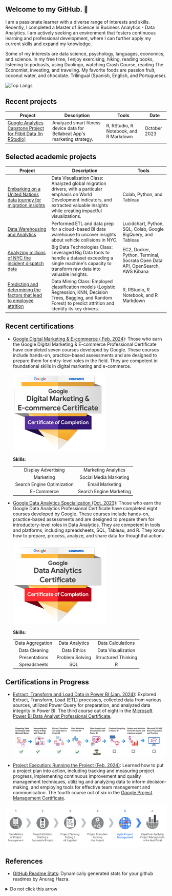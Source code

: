 ## Welcome to my GitHub. 👋

I am a passionate learner with a diverse range of interests and skills. Recently, I completed a Master of Science in Business Analytics - Data Analytics. I am actively seeking an environment that fosters continuous learning and professional development, where I can further apply my current skills and expand my knowledge.

Some of my interests are data science, psychology, languages, economics, and science. In my free time, I enjoy exercising, hiking, reading books, listening to podcasts, using Duolingo, watching Crash Course, reading The Economist, investing, and traveling. My favorite foods are passion fruit, coconut water, and chocolate. Trilingual (Spanish, English, and Portuguese).


![Top Langs](https://github-readme-stats.vercel.app/api/top-langs/?username=angelhumano&size_weight=0.5&count_weight=0.5&compact&langs&hide=Dockerfile)


## Recent projects

| Project                                                  | Description                                                                                                                      | Tools                                                                                                   | Date       |
|----------------------------------------------------------|----------------------------------------------------------------------------------------------------------------------------------|---------------------------------------------------------------------------------------------------------|------------|
| [Google Analytics Capstone Project for Fitbit Data (in RStudio)](https://github.com/angelhumano/google_analytics_cert_capstone) | Analyzed smart fitness device data for Bellabeat App's marketing strategy. | R, RStudio, R Notebook, and R Markdown | October 2023|

## Selected academic projects

| Project                                                  | Description                                                                                                                      | Tools                                                                                                   |
|----------------------------------------------------------|----------------------------------------------------------------------------------------------------------------------------------|---------------------------------------------------------------------------------------------------------|
| [Embarking on a United Nations data journey for migration insights](https://github.com/angelhumano/data_visualization_class_project) | Data Visualization Class: Analyzed global migration drivers, with a particular emphasis on World Development Indicators, and extracted valuable insights while creating impactful visualizations. | Colab, Python, and Tableau              |
| [Data Warehousing and Analytics](https://github.com/angelhumano/data_warehousing_analytics) | Performed ETL and data prep for a cloud-based BI data warehouse to uncover insights about vehicle collisions in NYC. | Lucidchart, Python, SQL, Colab, Google BigQuery, and Tableau|
| [Analyzing millions of NYC fire incident dispatch data](https://github.com/angelhumano/big_data_technologies_class_project1) | Big Data Technologies Class: Leveraged Big Data tools to handle a dataset exceeding a single machine's capacity to transform raw data into valuable insights.                     | EC2, Docker, Python, Terminal, Socrata Open Data API, OpenSearch, AWS Kibana|
| [Predicting and determining the factors that lead to employee attrition](https://github.com/angelhumano/data_mining_project) | Data Mining Class: Employed classification models (Logistic Regression, KNN, Decision Trees, Bagging, and Random Forest) to predict attrition and identify its key drivers. |R, RStudio, R Notebook, and R Markdown |




## Recent certifications
- [Google Digital Marketing & E-commerce ( Feb. 2024)](https://coursera.org/share/dfc7b743993f52c51965082a001395b6): Those who earn the Google Digital Marketing & E-commerce Professional Certificate have completed seven courses developed by Google. These courses include hands-on, practice-based assessments and are designed to prepare them for entry-level roles in the field. They are competent in foundational skills in digital marketing and e-commerce.

  ![Google digital marketing certificate badge](images/marketing_cert.png)


   **Skills**:
  <table style="width:100%">
    <tr>
      <td style="text-align:center">Display Advertising</td>
      <td style="text-align:center">Marketing Analytics</td>
    </tr>
    <tr>
      <td style="text-align:center">Marketing</td>
      <td style="text-align:center">Social Media Marketing</td>
    </tr>
    <tr>
      <td style="text-align:center">Search Engine Optimization</td>
      <td style="text-align:center">Email Marketing</td>
    </tr>
    <tr>
      <td style="text-align:center">E-Commerce</td>
      <td style="text-align:center">Search Engine Marketing</td>
    </tr>
  </table>


- [Google Data Analytics Specialization (Oct. 2023)](https://www.coursera.org/account/accomplishments/specialization/certificate/E8PXXFT6YDGW): Those who earn the Google Data Analytics Professional Certificate have completed eight courses developed by Google. These courses include hands-on, practice-based assessments and are designed to prepare them for introductory-level roles in Data Analytics. They are competent in tools and platforms, including spreadsheets, SQL, Tableau, and R. They know how to prepare, process, analyze, and share data for thoughtful action.

  ![Google data analytics certificate badge](images/data_analytics_cert.png)

  **Skills**:
    <table style="width:100%">
    <tr>
      <td style="text-align:center">Data Aggregation</td>
      <td style="text-align:center">Data Analytics</td>
      <td style="text-align:center">Data Calculations</td>
    </tr>
    <tr>
      <td style="text-align:center">Data Cleaning</td>
      <td style="text-align:center">Data Ethics</td>
      <td style="text-align:center">Data Visualization</td>
    </tr>
    <tr>
      <td style="text-align:center">Presentations</td>
      <td style="text-align:center">Problem Solving</td>
      <td style="text-align:center">Structured Thinking</td>
    </tr>
    <tr>
      <td style="text-align:center">Spreadsheets</td>
      <td style="text-align:center">SQL</td>
      <td style="text-align:center">R</td>
    </tr>
  </table>



## Certifications in Progress

- [Extract, Transform and Load Data in Power BI (Jan. 2024)](https://www.coursera.org/account/accomplishments/certificate/H32SJZYXE3KP): Explored Extract, Transform, Load (ETL) processes, collected data from various sources, utilized Power Query for preparation, and analyzed data integrity in Power BI. The third course out of eight in the [Microsoft Power BI Data Analyst Professional Certificate](https://www.coursera.org/enroll/microsoft-power-bi-data-analyst/paidmedia?utm_medium=sem&utm_source=gg&utm_campaign=B2C_NAMER_microsoft-power-bi-data-analyst_microsoft_FTCOF_professional-certificates_country-US-country-CA&campaignid=20492962295&adgroupid=156381030121&device=c&keyword=microsoft%20power%20bi%20data%20analyst%20professional%20certificate&matchtype=b&network=g&devicemodel=&adposition=&creativeid=671291559808&hide_mobile_promo&gclid=Cj0KCQiApOyqBhDlARIsAGfnyMpswJSoVaMAluyKUremmUtD63_uYCHdgGhhUDyS8J_cSiTP1HQA6DAaAozPEALw_wcB).

  ![Power_BI_progress](images/power_bi_cert.png)
  <br>



- [Project Execution: Running the Project (Feb. 2024)](https://www.coursera.org/account/accomplishments/certificate/7VLQZGDJAL7R): Learned how to put a project plan into action, including tracking and measuring project progress, implementing continuous improvement and quality management techniques, utilizing and analyzing data to inform decision-making, and employing tools for effective team management and communication. The fourth course out of six in the [Google Project Management Certificate](https://grow.google/certificates/project-management/#?modal_active=none).

![program management cert progress](images/program_management_cert.png)
 <br>
 


## References

- [GitHub Readme Stats](https://github.com/anuraghazra/github-readme-stats): Dynamically generated stats for your github readmes by Anurag Hazra.


<details>
  <summary>Do not click this arrow</summary>

   <br>
   
  “Education is the kindling of a flame, not the filling of a vessel.” ― Socrates
  
  “You can develop skills and experience, but it is hard to develop character.”

  “If I have seen further it is by standing on the shoulders of Giants.” ― Isaac Newton

  “In the fixed mindset, everything is about the outcome. If you fail—or if you’re not the best—it’s all been wasted. The growth mindset allows people to value what they’re doing regardless of the outcome . They’re tackling problems, charting new courses, working on important issues. Maybe they haven’t found the cure for cancer, but the search was deeply meaningful.” ― Carol S. Dweck, Mindset: The New Psychology of Success
  
  **Have a wonderful day** :grin:
</details>



